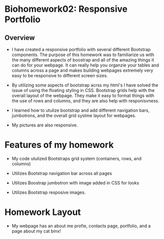 # Biohomework02: Responsive Portfolio 

## Overview

* I have created a responsive portfolio with several different Bootstrap components. The purpose of this homework was to familiarize us with the many different aspects of boostrap and all of the amazing things it can do for your webpage. It can really help you organzie your tables and columns across a page and makes building webpages extremely very easy to be responsive to different screen sizes. 

* By utilizing some aspects of bootstrap acrss my html's I have solved the issue of using the floating styling in CSS. Bootstrap grids help with the overall layout of the webpage. They make it easy to format things with the use of rows and columns, and they are also help with responisvness.

* I learned how to utulize bootstrap and add different navigation bars, jumbotrons, and the overall grid systme layout for webpages. 

* My pictures are also responsive.


# Features of my homework

* My code utulized Bootstraps grid system (containers, rows, and columns)

* Utilizes Bootstrap navigation bar across all pages

* Utilizes Boostrap jumbotron with image added in CSS for looks 

* Utilizes Bootstrap resposive images.



# Homework Layout

* My webpage has an about me profie, contacts page, portfolio, and a page about my cat binx!
